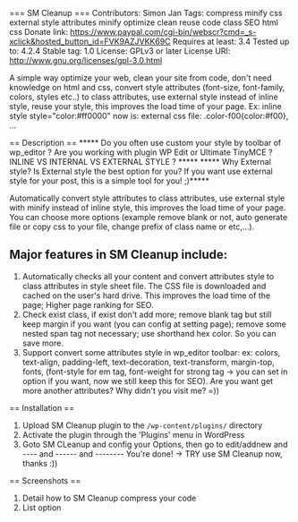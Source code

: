 === SM Cleanup ===
Contributors: Simon Jan
Tags: compress minify css external style attributes minify optimize clean reuse code class SEO html css
Donate link: https://www.paypal.com/cgi-bin/webscr?cmd=_s-xclick&hosted_button_id=FVK9AZJVKK69C
Requires at least: 3.4
Tested up to: 4.2.4
Stable tag: 1.0
License: GPLv3 or later
License URI: http://www.gnu.org/licenses/gpl-3.0.html

A simple way optimize your web, clean your site from code, don't need knowledge on html and css, convert style attributes (font-size, font-family, colors, styles etc..) to class attributes, use external style instead of inline style, reuse your style, this  improves the load time of your page. Ex: inline style style="color:#ff0000" now is: external css file: .color-f00{color:#f00}, ...


== Description ==
***** Do you often use custom your style by toolbar of wp_editor ? Are you working with plugin WP Edit or Ultimate TinyMCE ?
INLINE VS INTERNAL VS EXTERNAL STYLE ? *****
***** Why External style? Is External style the best option for you?
If you want use external style for your post, this is a simple tool for you! ;)*****

Automatically convert style attributes to class attributes, use external style with minify instead of inline style, this  improves the load time of your page. You can choose more options (example remove blank or not, auto generate file or copy css to your file, change prefix of class name or etc,...).

## Major features in SM Cleanup include:
1. Automatically checks all your content and convert attributes style to class attributes in style sheet file. The CSS file is downloaded and cached on the user's hard drive. This improves the load time of the page; Higher page ranking for SEO.
2. Check exist class, if exist don't add more; remove blank tag but still keep margin if you want (you can config at setting page); remove some nested span tag not necessary; use shorthand hex color. So you can save more.
3. Support convert some attributes style in wp_editor toolbar: ex: colors, text-align, padding-left, text-decoration, text-transform, margin-top, fonts, (font-style for em tag, font-weight for strong tag -> you can set in option if you want, now we still keep this for SEO). Are you want get more another attributes? Why didn't you visit me? =))

== Installation ==
1. Upload SM Cleanup plugin to the `/wp-content/plugins/` directory
2. Activate the plugin through the 'Plugins' menu in WordPress
3. Goto SM CLeanup and config your Options, then go to edit/addnew and ---- and ------ and -------- You're done! -> TRY use SM Cleanup now, thanks :))

== Screenshots ==
1. Detail how to SM Cleanup compress your code
2. List option